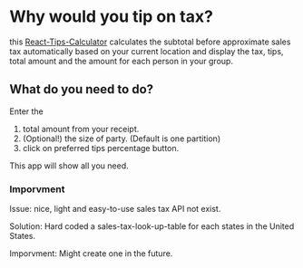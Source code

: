 # Why would you tip on tax?

this [React-Tips-Calculator](https://timlaitw.github.io/React-Tips-Calculator/) calculates the subtotal before approximate sales tax automatically based on your current location and display the tax, tips, total amount and the amount for each person in your group.

## What do you need to do?

Enter the 
1. total amount from your receipt. 
2. (Optional!) the size of party. (Default is one partition)
3. click on preferred tips percentage button.

This app will show all you need.

### Imporvment

Issue: nice, light and easy-to-use sales tax API not exist.

Solution: Hard coded a sales-tax-look-up-table for each states in the United States.

Imporvment: Might create one in the future. 
